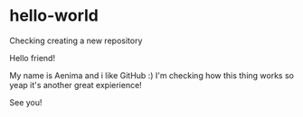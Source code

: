 # hello-world
Checking creating a new repository

Hello friend!

My name is Aenima and i like GitHub :)
I'm checking how this thing works so yeap it's another great expierience!

See you!
